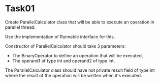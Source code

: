 # Task01

Create ParallelCalculator class that will be able to execute an operation in parallel thread.

Use the implementation of Runnable interface for this.


Constructor of ParallelCalculator should take 3 parameters:

* The BinaryOperator<Integer> to define an operation that will be executed,
* The operand1 of type int and operand2 of type int.


The ParallelCalculator class should have not  private result field of type int where the result of the operation will be written when it's executed.